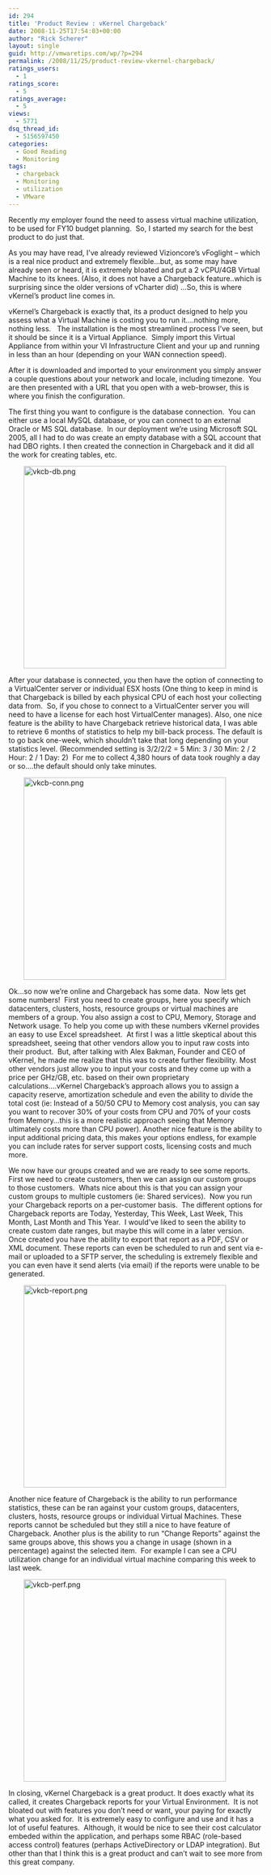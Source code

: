 ```yaml
---
id: 294
title: 'Product Review : vKernel Chargeback'
date: 2008-11-25T17:54:03+00:00
author: "Rick Scherer"
layout: single
guid: http://vmwaretips.com/wp/?p=294
permalink: /2008/11/25/product-review-vkernel-chargeback/
ratings_users:
  - 1
ratings_score:
  - 5
ratings_average:
  - 5
views:
  - 5771
dsq_thread_id:
  - 5156597450
categories:
  - Good Reading
  - Monitoring
tags:
  - chargeback
  - Monitoring
  - utilization
  - VMware
---
```

Recently my employer found the need to assess virtual machine utilization, to be used for FY10 budget planning.  So, I started my search for the best product to do just that.

As you may have read, I&#8217;ve already reviewed Vizioncore&#8217;s vFoglight &#8211; which is a real nice product and extremely flexible&#8230;but, as some may have already seen or heard, it is extremely bloated and put a 2 vCPU/4GB Virtual Machine to its knees. (Also, it does not have a Chargeback feature..which is surprising since the older versions of vCharter did) &#8230;So, this is where vKernel&#8217;s product line comes in.

<!--more-->

vKernel&#8217;s Chargeback is exactly that, its a product designed to help you assess what a Virtual Machine is costing you to run it&#8230;.nothing more, nothing less.   The installation is the most streamlined process I&#8217;ve seen, but it should be since it is a Virtual Appliance.  Simply import this Virtual Appliance from within your VI Infrastructure Client and your up and running in less than an hour (depending on your WAN connection speed).

After it is downloaded and imported to your environment you simply answer a couple questions about your network and locale, including timezone.  You are then presented with a URL that you open with a web-browser, this is where you finish the configuration.

The first thing you want to configure is the database connection.  You can either use a local MySQL database, or you can connect to an external Oracle or MS SQL database.  In our deployment we&#8217;re using Microsoft SQL 2005, all I had to do was create an empty database with a SQL account that had DBO rights. I then created the connection in Chargeback and it did all the work for creating tables, etc.

<p style="padding-left: 30px;">
  <a class="thickbox" href="http://vmwaretips.com/wp/wp-content/gallery/screenshots/vkcb-db.png"><img class="ngg-singlepic ngg-none alignnone" src="http://vmwaretips.com/wp/wp-content/gallery/screenshots/vkcb-db.png" alt="vkcb-db.png" width="400" /></a>
</p>

After your database is connected, you then have the option of connecting to a VirtualCenter server or individual ESX hosts (One thing to keep in mind is that Chargeback is billed by each physical CPU of each host your collecting data from.  So, if you chose to connect to a VirtualCenter server you will need to have a license for each host VirtualCenter manages). Also, one nice feature is the ability to have Chargeback retrieve historical data, I was able to retrieve 6 months of statistics to help my bill-back process. The default is to go back one-week, which shouldn&#8217;t take that long depending on your statistics level. (Recommended setting is 3/2/2/2 = 5 Min: 3 / 30 Min: 2 / 2 Hour: 2 / 1 Day: 2)  For me to collect 4,380 hours of data took roughly a day or so&#8230;.the default should only take minutes.

<p style="padding-left: 30px;">
  <a class="thickbox" href="http://vmwaretips.com/wp/wp-content/gallery/screenshots/vkcb-conn.png"><img class="ngg-singlepic ngg-none alignnone" src="http://vmwaretips.com/wp/wp-content/gallery/screenshots/vkcb-conn.png" alt="vkcb-conn.png" width="400" /></a>
</p>

Ok&#8230;so now we&#8217;re online and Chargeback has some data.  Now lets get some numbers!  First you need to create groups, here you specify which datacenters, clusters, hosts, resource groups or virtual machines are members of a group. You also assign a cost to CPU, Memory, Storage and Network usage. To help you come up with these numbers vKernel provides an easy to use Excel spreadsheet.  At first I was a little skeptical about this spreadsheet, seeing that other vendors allow you to input raw costs into their product.  But, after talking with Alex Bakman, Founder and CEO of vKernel, he made me realize that this was to create further flexibility. Most other vendors just allow you to input your costs and they come up with a price per GHz/GB, etc. based on their own proprietary calculations&#8230;.vKernel Chargeback&#8217;s approach allows you to assign a capacity reserve, amortization schedule and even the ability to divide the total cost (ie: Instead of a 50/50 CPU to Memory cost analysis, you can say you want to recover 30% of your costs from CPU and 70% of your costs from Memory&#8230;this is a more realistic approach seeing that Memory ultimately costs more than CPU power). Another nice feature is the ability to input additional pricing data, this makes your options endless, for example you can include rates for server support costs, licensing costs and much more.

We now have our groups created and we are ready to see some reports.  First we need to create customers, then we can assign our custom groups to those customers.  Whats nice about this is that you can assign your custom groups to multiple customers (ie: Shared services).  Now you run your Chargeback reports on a per-customer basis.  The different options for Chargeback reports are Today, Yesterday, This Week, Last Week, This Month, Last Month and This Year.  I would&#8217;ve liked to seen the ability to create custom date ranges, but maybe this will come in a later version.  Once created you have the ability to export that report as a PDF, CSV or XML document. These reports can even be scheduled to run and sent via e-mail or uploaded to a SFTP server, the scheduling is extremely flexible and you can even have it send alerts (via email) if the reports were unable to be generated.

<p style="padding-left: 30px;">
  <a class="thickbox" href="http://vmwaretips.com/wp/wp-content/gallery/screenshots/vkcb-report.png"><img class="ngg-singlepic ngg-none alignnone" src="http://vmwaretips.com/wp/wp-content/gallery/screenshots/vkcb-report.png" alt="vkcb-report.png" width="400" /></a>
</p>

Another nice feature of Chargeback is the ability to run performance statistics, these can be ran against your custom groups, datacenters, clusters, hosts, resource groups or individual Virtual Machines. These reports cannot be scheduled but they still a nice to have feature of Chargeback. Another plus is the ability to run &#8220;Change Reports&#8221; against the same groups above, this shows you a change in usage (shown in a percentage) against the selected item.  For example I can see a CPU utilization change for an individual virtual machine comparing this week to last week.

<p style="padding-left: 30px;">
  <a class="thickbox" href="http://vmwaretips.com/wp/wp-content/gallery/screenshots/vkcb-perf.png"><img class="ngg-singlepic ngg-none alignnone" src="http://vmwaretips.com/wp/wp-content/gallery/screenshots/vkcb-perf.png" alt="vkcb-perf.png" width="400" /></a>
</p>

In closing, vKernel Chargeback is a great product. It does exactly what its called, it creates Chargeback reports for your Virtual Environment.  It is not bloated out with features you don&#8217;t need or want, your paying for exactly what you asked for.  It is extremely easy to configure and use and it has a lot of useful features.  Although, it would be nice to see their cost calculator embeded within the application, and perhaps some RBAC (role-based access control) features (perhaps ActiveDirectory or LDAP integration). But other than that I think this is a great product and can&#8217;t wait to see more from this great company.